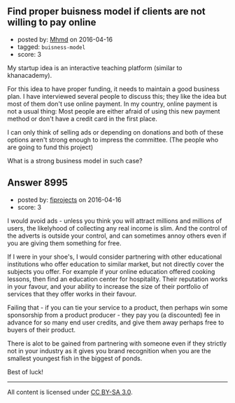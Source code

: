 ## Find proper buisness model if clients are not willing to pay online

- posted by: [Mhmd](https://stackexchange.com/users/2536013/mhmd) on 2016-04-16
- tagged: `buisness-model`
- score: 3

My startup idea is an interactive teaching platform (similar to khanacademy).

For this idea to have proper funding, it needs to maintain a good business plan. I have interviewed several people to discuss this; they like the idea but most of them don't use online payment. In my country, online payment is not a usual thing: Most people are either afraid of using this new payment method or don't have a credit card in the first place.

I can only think of selling ads or depending on donations and both of these options aren't strong enough to impress the committee. (The people who are going to fund this project)

What is a strong business model in such case? 


## Answer 8995

- posted by: [fiprojects](https://stackexchange.com/users/5370155/fiprojects) on 2016-04-16
- score: 3

I would avoid ads - unless you think you will attract millions and millions of users, the likelyhood of collecting any real income is slim. And the control of the adverts is outside your control, and can sometimes annoy others even if you are giving them something for free.

If I were in your shoe's, I would consider partnering with other educational institutions who offer education to similar market, but not directly cover the subjects you offer.  For example if your online education offered cooking lessons, then find an education center for hospitality.  Their reputation works in your favour, and your ability to increase the size of their portfolio of services that they offer works in their favour. 

Failing that - if you can tie your service to a product, then perhaps win some sponsorship from a product producer - they pay you (a discounted) fee in advance for so many end user credits, and give them away perhaps free to buyers of their product.

There is alot to be gained from partnering with someone even if they strictly not in your industry as it gives you brand recognition when you are the smallest youngest fish in the biggest of ponds.

Best of luck!



---

All content is licensed under [CC BY-SA 3.0](https://creativecommons.org/licenses/by-sa/3.0/).
